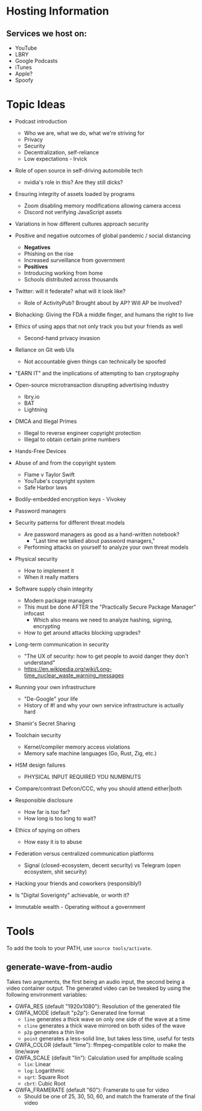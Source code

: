 # Hosting Information

## Services we host on:

- YouTube
- LBRY
- Google Podcasts
- iTunes
- Apple?
- Spoofy

# Topic Ideas

- Podcast introduction
  - Who we are, what we do, what we're striving for
  - Privacy
  - Security
  - Decentralization, self-reliance
  - Low expectations - lrvick

- Role of open source in self-driving automobile tech
  - nvidia's role in this? Are they still dicks?
- Ensuring integrity of assets loaded by programs
  - Zoom disabling memory modifications allowing camera access
  - Discord not verifying JavaScript assets
- Variations in how different cultures approach security
- Positive and negative outcomes of global pandemic / social distancing
  - **Negatives**
  - Phishing on the rise
  - Increased surveillance from government
  - **Positives**
  - Introducing working from home
  - Schools distributed across thousands
- Twitter: will it federate? what will it look like?
  - Role of ActivityPub? Brought about by AP? Will AP be involved?
- Biohacking: Giving the FDA a middle finger, and humans the right to live
- Ethics of using apps that not only track you but your friends as well
  - Second-hand privacy invasion
- Reliance on Git web UIs
  - Not accountable given things can technically be spoofed
- "EARN IT" and the implications of attempting to ban cryptography
- Open-source microtransaction disrupting advertising industry
  - lbry.io
  - BAT
  - Lightning
- DMCA and Illegal Primes
  - Illegal to reverse engineer copyright protection
  - Illegal to obtain certain prime numbers
- Hands-Free Devices
- Abuse of and from the copyright system
  - Flame v Taylor Swift
  - YouTube's copyright system
  - Safe Harbor laws
- Bodily-embedded encryption keys - Vivokey
- Password managers
- Security patterns for different threat models
  - Are password managers as good as a hand-written notebook?
    - "Last time we talked about password managers,"
  - Performing attacks on yourself to analyze your own threat models
- Physical security
  - How to implement it
  - When it really matters
- Software supply chain integrity
  - Modern package managers
  - This must be done AFTER the "Practically Secure Package Manager" infocast
    - Which also means we need to analyze hashing, signing, encrypting
  - How to get around attacks blocking upgrades?
- Long-term communication in security
  - "The UX of security: how to get people to avoid danger they don't understand"
  - https://en.wikipedia.org/wiki/Long-time_nuclear_waste_warning_messages
- Running your own infrastructure
  - "De-Google" your life
  - History of #! and why your own service infrastructure is actually hard
- Shamir's Secret Sharing
- Toolchain security
  - Kernel/compiler memory access violations
  - Memory safe machine languages (Go, Rust, Zig, etc.)
- HSM design failures
  - PHYSICAL INPUT REQUIRED YOU NUMBNUTS
- Compare/contrast Defcon/CCC, why you should attend either|both
- Responsible disclosure
  - How far is too far?
  - How long is too long to wait?
- Ethics of spying on others
  - How easy it is to abuse
- Federation versus centralized communication platforms
  - Signal (closed-ecosystem, decent security) vs Telegram (open ecosystem, shit security)
- Hacking your friends and coworkers (responsibly!)
- Is "Digital Soverignty" achievable, or worth it?
- Immutable wealth - Operating without a government

# Tools

To add the tools to your PATH, use `source tools/activate`.

## generate-wave-from-audio

Takes two arguments, the first being an audio input, the second being a video
container output. The generated video can be tweaked by using the following
environment variables:

- GWFA_RES (default "1920x1080"): Resolution of the generated file
- GWFA_MODE (default "p2p"): Generated line format
  - `line` generates a thick wave on only one side of the wave at a time
  - `cline` generates a thick wave mirrored on both sides of the wave
  - `p2p` generates a thin line
  - `point` generates a less-solid line, but takes less time, useful for tests
- GWFA_COLOR (default "lime"): ffmpeg-compatible color to make the line/wave
- GWFA_SCALE (default "lin"): Calculation used for amplitude scaling
  - `lin`: Linear
  - `log`: Logarithmic
  - `sqrt`: Square Root
  - `cbrt`: Cubic Root
- GWFA_FRAMERATE (default "60"): Framerate to use for video
  - Should be one of 25, 30, 50, 60, and match the framerate of the final video
